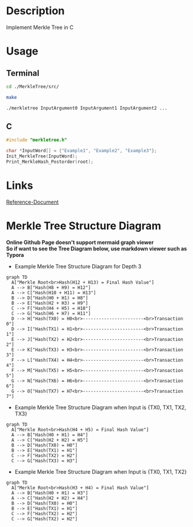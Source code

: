 # Description
Implement Merkle Tree in C



# Usage
## Terminal
```bash
cd ./MerkleTree/src/

make

./merkletree InputArgument0 InputArgument1 InputArgument2 ...
```
## C
``` C
#include "merkletree.h"

char *InputWord[] = {"Example1", "Example2", "Example3"};
Init_MerkleTree(InputWord);
Print_MerkleHash_Postorder(root);
```



# Links
[Reference-Document](https://ko.wikipedia.org/wiki/%ED%95%B4%EC%8B%9C_%ED%8A%B8%EB%A6%AC)



# Merkle Tree Structure Diagram
**Online Github Page doesn't support mermaid graph viewer<br>So if want to see the Tree Diagram below, use markdown viewer such as Typora**  

- Example Merkle Tree Structure Diagram for Depth 3
```mermaid
graph TD
  A["Merkle Root<br>Hash(H12 + H13) = Final Hash Value"]
  A --> B["Hash(H8 + H9) = H12"]
  A --> C["Hash(H10 + H11) = H13"]
  B --> D["Hash(H0 + H1) = H8"]
  B --> E["Hash(H2 + H3) = H9"]
  C --> F["Hash(H4 + H5) = H10"]
  C --> G["Hash(H6 + H7) = H11"]
  D --> H["Hash(TX0) = H0<br>-----------------------<br>Transaction 0"]  
  D --> I["Hash(TX1) = H1<br>-----------------------<br>Transaction 1"]
  E --> J["Hash(TX2) = H2<br>-----------------------<br>Transaction 2"]
  E --> K["Hash(TX3) = H3<br>-----------------------<br>Transaction 3"]
  F --> L["Hash(TX4) = H4<br>-----------------------<br>Transaction 4"]
  F --> M["Hash(TX5) = H5<br>-----------------------<br>Transaction 5"]
  G --> N["Hash(TX6) = H6<br>-----------------------<br>Transaction 6"]
  G --> O["Hash(TX7) = H7<br>-----------------------<br>Transaction 7"]
```
- Example Merkle Tree Structure Diagram when Input is {TX0, TX1, TX2, TX3}
```mermaid
graph TD
  A["Merkle Root<br>Hash(H4 + H5) = Final Hash Value"]
  A --> B["Hash(H0 + H1) = H4"]
  A --> C["Hash(H2 + H2) = H5"]
  B --> D["Hash(TX0) = H0"]
  B --> E["Hash(TX1) = H1"]
  C --> F["Hash(TX2) = H2"]
  C --> G["Hash(TX3) = H3"]
```
- Example Merkle Tree Structure Diagram when Input is {TX0, TX1, TX2}
```mermaid
graph TD
  A["Merkle Root<br>Hash(H3 + H4) = Final Hash Value"]
  A --> B["Hash(H0 + H1) = H3"]
  A --> C["Hash(H2 + H2) = H4"]
  B --> D["Hash(TX0) = H0"]
  B --> E["Hash(TX1) = H1"] 
  C --> F["Hash(TX2) = H2"]
  C --> G["Hash(TX2) = H2"]
```
